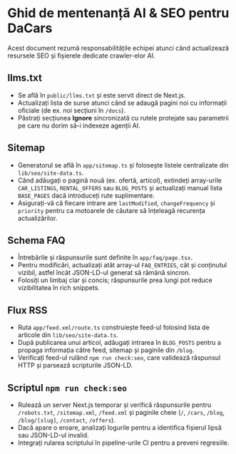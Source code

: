 # Ghid de mentenanță AI & SEO pentru DaCars

Acest document rezumă responsabilitățile echipei atunci când actualizează resursele SEO și fișierele dedicate crawler-elor AI.

## llms.txt
- Se află în `public/llms.txt` și este servit direct de Next.js.
- Actualizați lista de surse atunci când se adaugă pagini noi cu informații oficiale (de ex. noi secțiuni în `/docs`).
- Păstrați secțiunea **Ignore** sincronizată cu rutele protejate sau parametrii pe care nu dorim să-i indexeze agenții AI.

## Sitemap
- Generatorul se află în `app/sitemap.ts` și folosește listele centralizate din `lib/seo/site-data.ts`.
- Când adăugați o pagină nouă (ex. ofertă, articol), extindeți array-urile `CAR_LISTINGS`, `RENTAL_OFFERS` sau `BLOG_POSTS` și actualizați manual lista `BASE_PAGES` dacă introduceți rute suplimentare.
- Asigurați-vă că fiecare intrare are `lastModified`, `changeFrequency` și `priority` pentru ca motoarele de căutare să înțeleagă recurența actualizărilor.

## Schema FAQ
- Întrebările și răspunsurile sunt definite în `app/faq/page.tsx`.
- Pentru modificări, actualizați atât array-ul `FAQ_ENTRIES`, cât și conținutul vizibil, astfel încât JSON-LD-ul generat să rămână sincron.
- Folosiți un limbaj clar și concis; răspunsurile prea lungi pot reduce vizibilitatea în rich snippets.

## Flux RSS
- Ruta `app/feed.xml/route.ts` construiește feed-ul folosind lista de articole din `lib/seo/site-data.ts`.
- După publicarea unui articol, adăugați intrarea în `BLOG_POSTS` pentru a propaga informația către feed, sitemap și paginile din `/blog`.
- Verificați feed-ul rulând `npm run check:seo`, care validează răspunsul HTTP și parsează scripturile JSON-LD.

## Scriptul `npm run check:seo`
- Rulează un server Next.js temporar și verifică răspunsurile pentru `/robots.txt`, `/sitemap.xml`, `/feed.xml` și paginile cheie (`/`, `/cars`, `/blog`, `/blog/[slug]`, `/contact`, `/offers`).
- Dacă apare o eroare, analizați logurile pentru a identifica fișierul lipsă sau JSON-LD-ul invalid.
- Integrați rularea scriptului în pipeline-urile CI pentru a preveni regresiile.
